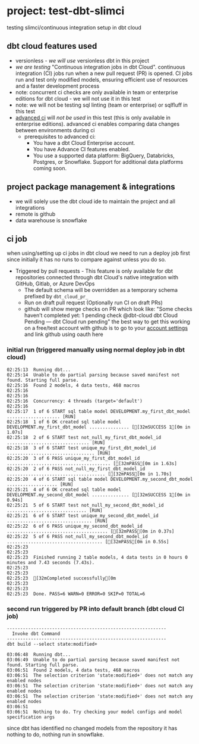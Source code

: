 # project: test-dbt-slimci
testing slimci/continuous integration setup in dbt cloud

## dbt cloud features used
- versionless - *we will use* versionless dbt in this project
- *we are testing* "Continuous integration jobs in dbt Cloud". continuous integration (CI) jobs run when a new pull request (PR) is opened. CI jobs run and test only modified models, ensuring efficient use of resources and a faster development process
- note: concurrent ci checks are only available in team or enterprise editions for dbt cloud - we will not use it in this test
- note: we will not be testing sql linting (team or enterprise) or sqlfluff in this test
- [advanced ci](https://docs.getdbt.com/docs/deploy/advanced-ci) will *not be used* in this test (this is only available in enterprise editions). advanced ci enables comparing data changes between environments during ci
  - prerequisites to advanced ci:
    - You have a dbt Cloud Enterprise account.
    - You have Advance CI features enabled.
    - You use a supported data platform: BigQuery, Databricks, Postgres, or Snowflake. Support for additional data platforms coming soon.

## project package management & integrations
 - we will solely use the dbt cloud ide to maintain the project and all integrations
 - remote is github
 - data warehouse is snowflake

## ci job
when using/setting up ci jobs in dbt cloud we need to run a deploy job first since initially it has no runs to compare against unless you do so.
 - Triggered by pull requests - This feature is only available for dbt repositories connected through dbt Cloud's native integration with GitHub, Gitlab, or Azure DevOps
   - The default schema will be overridden as a temporary schema prefixed by `dbt_cloud_pr_`
   - Run on draft pull request (Optionally run CI on draft PRs)
   - github will show merge checks on PR which look like: "Some checks haven’t completed yet: 1 pending check @dbt-cloud dbt Cloud Pending — dbt Cloud run pending"
the best way to get this working on a free/test account with github is to go to your [account settings](https://cloud.getdbt.com/settings/profile) and link github using oauth here 

### initial run (triggered manually using normal deploy job in dbt cloud)
```
02:25:13  Running dbt...
02:25:14  Unable to do partial parsing because saved manifest not found. Starting full parse.
02:25:16  Found 2 models, 4 data tests, 468 macros
02:25:16  
02:25:16
02:25:16  Concurrency: 4 threads (target='default')
02:25:16  
02:25:17  1 of 6 START sql table model DEVELOPMENT.my_first_dbt_model .................... [RUN]
02:25:18  1 of 6 OK created sql table model DEVELOPMENT.my_first_dbt_model ............... [[32mSUCCESS 1[0m in 1.07s]
02:25:18  2 of 6 START test not_null_my_first_dbt_model_id ............................... [RUN]
02:25:18  3 of 6 START test unique_my_first_dbt_model_id ................................. [RUN]
02:25:20  3 of 6 PASS unique_my_first_dbt_model_id ....................................... [[32mPASS[0m in 1.63s]
02:25:20  2 of 6 PASS not_null_my_first_dbt_model_id ..................................... [[32mPASS[0m in 1.70s]
02:25:20  4 of 6 START sql table model DEVELOPMENT.my_second_dbt_model ................... [RUN]
02:25:21  4 of 6 OK created sql table model DEVELOPMENT.my_second_dbt_model .............. [[32mSUCCESS 1[0m in 0.94s]
02:25:21  5 of 6 START test not_null_my_second_dbt_model_id .............................. [RUN]
02:25:21  6 of 6 START test unique_my_second_dbt_model_id ................................ [RUN]
02:25:22  6 of 6 PASS unique_my_second_dbt_model_id ...................................... [[32mPASS[0m in 0.37s]
02:25:22  5 of 6 PASS not_null_my_second_dbt_model_id .................................... [[32mPASS[0m in 0.55s]
02:25:23  
02:25:23
02:25:23  Finished running 2 table models, 4 data tests in 0 hours 0 minutes and 7.43 seconds (7.43s).
02:25:23  
02:25:23
02:25:23  [32mCompleted successfully[0m
02:25:23  
02:25:23
02:25:23  Done. PASS=6 WARN=0 ERROR=0 SKIP=0 TOTAL=6
```

### second run triggered by PR into default branch (dbt cloud CI job)
```
------------------------------------------------------------
  Invoke dbt Command
------------------------------------------------------------
dbt build --select state:modified+

03:06:48  Running dbt...
03:06:49  Unable to do partial parsing because saved manifest not found. Starting full parse.
03:06:51  Found 2 models, 4 data tests, 468 macros
03:06:51  The selection criterion 'state:modified+' does not match any enabled nodes
03:06:51  The selection criterion 'state:modified+' does not match any enabled nodes
03:06:51  The selection criterion 'state:modified+' does not match any enabled nodes
03:06:51
03:06:51  Nothing to do. Try checking your model configs and model specification args
```

since dbt has identified no changed models from the repository it has nothing to do, nothing run in snowflake.